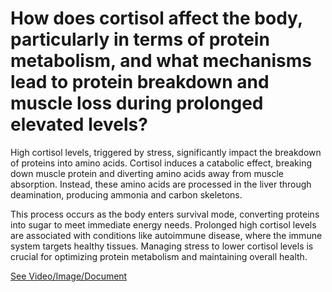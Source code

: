 # How does cortisol affect the body, particularly in terms of protein metabolism, and what mechanisms lead to protein breakdown and muscle loss during prolonged elevated levels?

High cortisol levels, triggered by stress, significantly impact the breakdown of proteins into amino acids. Cortisol induces a catabolic effect, breaking down muscle protein and diverting amino acids away from muscle absorption. Instead, these amino acids are processed in the liver through deamination, producing ammonia and carbon skeletons.

This process occurs as the body enters survival mode, converting proteins into sugar to meet immediate energy needs. Prolonged high cortisol levels are associated with conditions like autoimmune disease, where the immune system targets healthy tissues. Managing stress to lower cortisol levels is crucial for optimizing protein metabolism and maintaining overall health.

 [See Video/Image/Document](https://hls-player.drberg.com/asset?path=migrated-assets/how-cortisol-effects-on-body-and-destroy-proteins-drberg)